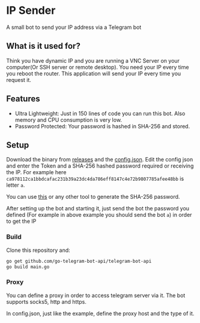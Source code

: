 # IP Sender
A small bot to send your IP address via a Telegram bot
## What is it used for?
Think you have dynamic IP and you are running a VNC Server on your computer(Or SSH server or remote desktop). You need your IP every time you reboot the router. This application will send your IP every time you request it.
## Features
* Ultra Lightweight: Just in 150 lines of code you can run this bot. Also memory and CPU consumption is very low.
* Password Protected: Your password is hashed in SHA-256 and stored.
## Setup
Download the binary from [releases](https://github.com/HirbodBehnam/IP-Sender-Go/releases) and the [config.json](https://raw.githubusercontent.com/HirbodBehnam/IP-Sender-Go/master/config.json). Edit the config json and enter the Token and a SHA-256 hashed password required or receiving the IP. For example here `ca978112ca1bbdcafac231b39a23dc4da786eff8147c4e72b9807785afee48bb` is letter `a`.

You can use [this](https://emn178.github.io/online-tools/sha256.html) or any other tool to generate the SHA-256 password.

After setting up the bot and starting it, just send the bot the password you defined (For example in above example you should send the bot `a`) in order to get the IP
### Build
Clone this repository and:
```bash
go get github.com/go-telegram-bot-api/telegram-bot-api
go build main.go
```
### Proxy
You can define a proxy in order to access telegram server via it. The bot supports socks5, http and https.

In config.json, just like the example, define the proxy host and the type of it.